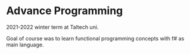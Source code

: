 # Advance Programming

2021-2022 winter term at Taltech uni.

Goal of course was to learn functional programming concepts with f# as main language.
